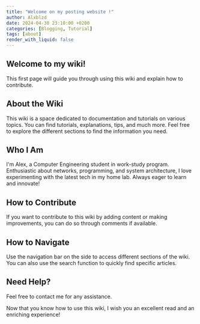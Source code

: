 ```yaml
---
title: "Welcome on my posting website !"
author: Alxblzd
date: 2024-04-30 23:10:00 +0200
categories: [Blogging, Tutorial]
tags: [about]
render_with_liquid: false
---
```


## Welcome to my wiki! 
This first page will guide you through using this wiki and explain how to contribute.

## About the Wiki
This wiki is a space dedicated to documentation and tutorials on various topics. You can find tutorials, explanations, tips, and much more. Feel free to explore the different sections to find the information you need.

## Who I Am
I'm Alex, a Computer Engineering student in work-study program. Enthusiastic about networks, programming, and system architecture, I love experimenting with the latest tech in my home lab. Always eager to learn and innovate!

## How to Contribute
If you want to contribute to this wiki by adding content or making improvements, you can do so through comments if available.

## How to Navigate
Use the navigation bar on the side to access different sections of the wiki. You can also use the search function to quickly find specific articles.

## Need Help?
Feel free to contact me for any assistance.

Now that you know how to use this wiki, I wish you an excellent read and an enriching experience!